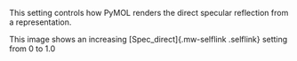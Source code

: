 This setting controls how PyMOL renders the direct specular reflection
from a representation.

This image shows an increasing [Spec_direct]{.mw-selflink .selflink}
setting from 0 to 1.0
